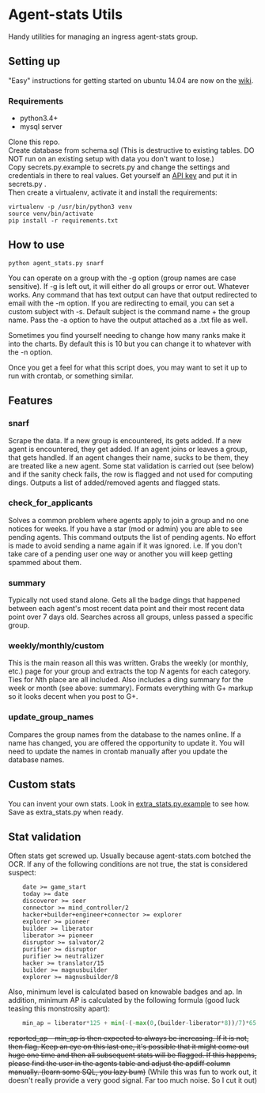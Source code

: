 Agent-stats Utils
=================
Handy utilities for managing an ingress agent-stats group.

## Setting up
"Easy" instructions for getting started on ubuntu 14.04 are now on the [wiki](https://github.com/Yossi/agent-stats-utils/wiki/Ubuntu-14.04-instructions-from-scratch).
### Requirements
  * python3.4+
  * mysql server

Clone this repo.   
Create database from schema.sql (This is destructive to existing tables. DO NOT 
run on an existing setup with data you don't want to lose.)  
Copy secrets.py.example to secrets.py and change the settings and credentials in 
there to real values. Get yourself an [API key](https://www.agent-stats.com/preferences.php) and put it in secrets.py .  
Then create a virtualenv, activate it and install the requirements:
```
virtualenv -p /usr/bin/python3 venv
source venv/bin/activate
pip install -r requirements.txt
```

## How to use
```
python agent_stats.py snarf
```

You can operate on a group with the -g option (group names are case sensitive).
If -g is left out, it will either do all groups or error out. Whatever works.
Any command that has text output can have that output redirected to email with
the -m option. If you are redirecting to email, you can set a custom subject
with -s. Default subject is the command name + the group name. Pass the -a option 
to have the output attached as a .txt file as well.

Sometimes you find yourself needing to change how many ranks make it into the charts.
By default this is 10 but you can change it to whatever with the -n option.

Once you get a feel for what this script does, you may want to set it up to run with
crontab, or something similar.

## Features
### snarf
Scrape the data. If a new group is encountered, its gets added. If a new agent
is encountered, they get added. If an agent joins or leaves a group, that gets 
handled. If an agent changes their name, sucks to be them, they are treated
like a new agent.
Some stat validation is carried out (see below) and if the sanity check fails, 
the row is flagged and not used for computing dings.
Outputs a list of added/removed agents and flagged stats.

### check_for_applicants
Solves a common problem where agents apply to join a group and no one notices
for weeks. 
If you have a star (mod or admin) you are able to see pending agents. This 
command outputs the list of pending agents. No effort is made to avoid sending a
name again if it was ignored. i.e. If you don't take care of a pending user one 
way or another you will keep getting spammed about them.

### summary
Typically not used stand alone. Gets all the badge dings that happened between
each agent's most recent data point and their most recent data point over 7 days
old. Searches across all groups, unless passed a specific group.

### weekly/monthly/custom
This is the main reason all this was written. Grabs the weekly (or monthly, etc.) page
for your group and extracts the top *N* agents for each category. Ties for *N*th
place are all included. 
Also includes a ding summary for the week or month (see above: summary). 
Formats everything with G+ markup so it looks decent when you post to G+.

### update_group_names
Compares the group names from the database to the names online. If a name has 
changed, you are offered the opportunity to update it. You will need to update 
the names in crontab manually after you update the database names.

## Custom stats
You can invent your own stats. Look in [extra_stats.py.example](https://github.com/Yossi/agent-stats-utils/blob/master/extra_stats.py.example) to see how. Save as extra_stats.py when ready.

## Stat validation
Often stats get screwed up. Usually because agent-stats.com botched the OCR.
If any of the following conditions are not true, the stat is considered suspect:
```
    date >= game_start
    today >= date
    discoverer >= seer
    connector >= mind_controller/2
    hacker+builder+engineer+connector >= explorer
    explorer >= pioneer
    builder >= liberator
    liberator >= pioneer
    disruptor >= salvator/2
    purifier >= disruptor
    purifier >= neutralizer
    hacker >= translator/15
    builder >= magnusbuilder
    explorer >= magnusbuilder/8
```
Also, minimum level is calculated based on knowable badges and ap.
In addition, minimum AP is calculated by the following formula 
(good luck teasing this monstrosity apart):
```python
    min_ap = liberator*125 + min(-(-max(0,(builder-liberator*8))/7)*65, -(-max(0,(builder-liberator*8))/8)*125) + connector*313 + mind_controller*1250 + liberator*500 + engineer*125 + purifier*75 + recharger/15000*10 + disruptor*187 + salvator*750
```
~~reported_ap - min_ap is then expected to always be increasing. If it is not, then
flag. Keep an eye on this last one, it's possible that it might come out huge
one time and then all subsequent stats will be flagged. If this happens, please
find the user in the agents table and adjust the apdiff column manually. (learn
some SQL, you lazy bum)~~ (While this was fun to work out, it doesn't really provide a very good
signal. Far too much noise. So I cut it out)
